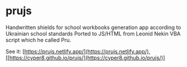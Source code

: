 # prujs

Handwritten shields for school workbooks generation app according to Ukrainian school standards
Ported to JS/HTML from Leonid Nekin VBA script which he called Pru.

See it: [https://prujs.netlify.app/](https://prujs.netlify.app/), [[https://cyper8.github.io/prujs/](https://cyper8.github.io/prujs/)]
